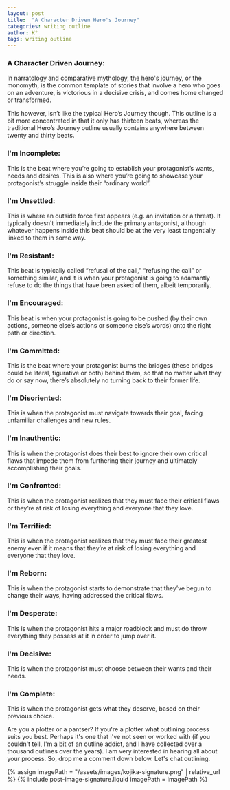 ```yaml
---
layout: post
title:  "A Character Driven Hero's Journey"
categories: writing outline
author: K°
tags: writing outline
---
```


### A Character Driven Journey:
In narratology and comparative mythology, the hero's journey, or the monomyth, is the common template of stories that involve a hero who goes on an adventure, is victorious in a decisive crisis, and comes home changed or transformed. 

This however, isn’t like the typical Hero’s Journey though. This outline is a bit more concentrated in that it only has thirteen beats, whereas the traditional Hero’s Journey outline usually contains anywhere between twenty and thirty beats.

### I'm Incomplete:
This is the beat where you’re going to establish your protagonist’s wants,  needs and desires. This is also where you’re going to showcase your protagonist’s struggle inside their “ordinary world”.

### I'm Unsettled:
This is where an outside force first appears (e.g. an invitation or a threat). It typically doesn’t immediately include the primary antagonist, although whatever happens inside this beat should be at the very least tangentially linked to them in some way.

### I'm Resistant:
This beat is typically called “refusal of the call,” “refusing the call” or something similar, and it is when your protagonist is going to adamantly refuse to do the things that have been asked of them, albeit temporarily.

### I'm Encouraged:
This beat is when your protagonist is going to be pushed (by their own actions, someone else’s actions or someone else’s words) onto the right path or direction.

### I'm Committed:
This is the beat where your protagonist burns the bridges (these bridges could be literal, figurative or both) behind them, so that no matter what they do or say now, there’s absolutely no turning back to their former life.

### I'm Disoriented:
This is when the protagonist must navigate towards their goal, facing unfamiliar challenges and new rules.

### I'm Inauthentic:
This is when the protagonist does their best to ignore their own critical flaws that impede them from furthering their journey and ultimately accomplishing their goals.

### I'm Confronted:
This is when the protagonist realizes that they must face their critical flaws or they’re at risk of losing everything and everyone that they love.

### I'm Terrified:
This is when the protagonist realizes that they must face their greatest enemy even if it means that they’re at risk of losing everything and everyone that they love.

### I'm Reborn:
This is when the protagonist starts to demonstrate that they’ve begun to change their ways, having addressed the critical flaws.

### I'm Desperate:
This is when the protagonist hits a major roadblock and must do throw everything they possess at it in order to jump over it.

### I'm Decisive:
This is when the protagonist must choose between their wants and their needs.

### I'm Complete:
This is when the protagonist gets what they deserve, based on their previous choice.

Are you a plotter or a pantser? If you're a plotter what outlining process suits you best. Perhaps it's one that I've not seen or worked with (if you couldn't tell, I'm a bit of an outline addict, and I have collected over a thousand outlines over the years). I am very interested in hearing all about your process. So, drop me a comment down below. Let's chat outlining.

<!-- signature -->
{% assign imagePath = "/assets/images/kojika-signature.png" | relative_url %}
{% include post-image-signature.liquid imagePath = imagePath %}